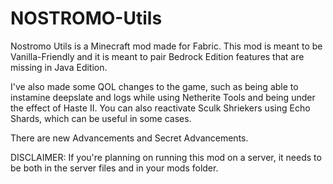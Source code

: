 # NOSTROMO-Utils

Nostromo Utils is a Minecraft mod made for Fabric.
This mod is meant to be Vanilla-Friendly and it is meant to pair Bedrock Edition features that are missing in Java Edition.

I've also made some QOL changes to the game, such as being able to instamine deepslate and logs while using Netherite Tools and being under the effect of Haste II. You can also reactivate Sculk Shriekers using Echo Shards, which can be useful in some cases.

There are new Advancements and Secret Advancements.

DISCLAIMER: If you're planning on running this mod on a server, it needs to be both in the server files and in your mods folder.
